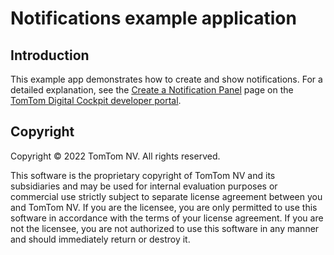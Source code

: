 # Notifications example application

## Introduction

This example app demonstrates how to create and show notifications.
For a detailed explanation, see the
[Create a Notification Panel](https://developer.tomtom.com/tomtom-digital-cockpit/developers/tutorials-and-examples/notifications/create-a-notification-panel)
page on the
[TomTom Digital Cockpit developer portal](https://developer.tomtom.com/tomtom-digital-cockpit/developers/introduction).

## Copyright

Copyright © 2022 TomTom NV. All rights reserved.

This software is the proprietary copyright of TomTom NV and its subsidiaries and may be
used for internal evaluation purposes or commercial use strictly subject to separate
license agreement between you and TomTom NV. If you are the licensee, you are only permitted
to use this software in accordance with the terms of your license agreement. If you are
not the licensee, you are not authorized to use this software in any manner and should
immediately return or destroy it.

